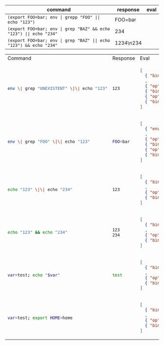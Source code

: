 | command | response | eval |
|--|---|---|
| `(export FOO=bar; env \| grepp "FOO" \|\| echo "123")` | FOO=bar | |
| `(export FOO=bar; env \| grep "BAZ" && echo "123") \|\| echo "234"` | 234 | |
| `(export FOO=bar; env \| grep "BAZ" \|\| echo "123") && echo "234"` | 1234\n234 | |


<table>
<tr>
  <td>
    Command
  </td>
  <td>
    Response
  </td>
  <td>
    Eval
  </td>
</tr>
<tr>
  <td>

  ```sh
  env \| grep "UNEXISTENT" \|\| echo "123"
  ```

  </td>

  <td>

  ```sh
  123
  ```

  </td>
  <td>

  ```json
  [
    { "bin": "env", "arguments": [] }
    ,
    { "op": "|" },
    { "bin": "grep", "arguments": ["UNEXISTENT"] },
    { "op": "||" },
    { "bin": "echo", "arguments": ["123"] }
  ]
  ```

  </td>
</tr>

<tr>
  <td>

  ```sh
  env \| grep "FOO" \|\| echo "123"
  ```

  </td>

  <td>

  ```sh
  FOO=bar
  ```

  </td>
  <td>

  ```json
  [
    { "env": [{"FOO": "bar"}], "bin": "env", "arguments": [] }
    ,
    { "op": "|" },
    { "bin": "grep", "arguments": ["FOO"] },
    { "op": "||" },
    { "bin": "echo", "arguments": ["123"] }
  ]
  ```

  </td>
</tr>

<tr>
  <td>

  ```sh
  echo "123" \|\| echo "234"
  ```

  </td>

  <td>

  ```sh
  123
  ```

  </td>
  <td>

  ```json
  [
    { "bin": "echo", "arguments": ["123"] }
    ,
    { "op": "||" },
    { "bin": "echo", "arguments": ["234"] }
  ]
  ```

  </td>
</tr>

<tr>
  <td>

  ```sh
  echo "123" && echo "234"
  ```

  </td>

  <td>

  ```sh
  123
  234
  ```

  </td>
  <td>

  ```json
  [
    { "bin": "var", "arguments": ["="] }
    ,
    { "op": "&&" },
    { "bin": "export", "arguments": ["234"] }
  ]
  ```

  </td>
</tr>

<tr>
  <td>

  ```sh
  var=test; echo "$var"
  ```

  </td>

  <td>

  ```sh
  test
  ```

  </td>
  <td>

  ```json
  [
    { "bin": "var", "arguments": ["test"] }
    ,
    { "op": ";" },
    { "bin": "echo", "arguments": ["$var"] }
  ]
  ```

  </td>
</tr>

<tr>
  <td>

  ```sh
  var=test; export HOME=home
  ```

  </td>

  <td>

  ```sh
  ```

  </td>
  <td>

  ```json
  [
    { "bin": "var", "arguments": ["test"] }
    ,
    { "op": ";" },
    { "bin": "export", "arguments": ["HOME=home"] }
  ]
  ```

  </td>
</tr>

</table>
